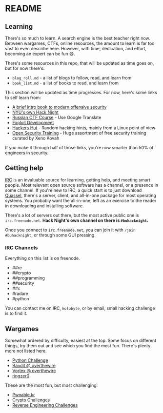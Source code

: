 
# README
## Learning
There's so much to learn. A search engine is the best teacher right now. Between wargames, CTFs, online resources, the amount to learn is far too vast to even describe here. However, with time, dedication, and effort, becoming an expert can be fun :smile:.

There's some resources in this repo, that will be updated as time goes on, but for now there's:

* `blog_roll.md` - a list of blogs to follow, read, and learn from
* `book_list.md` - a list of books to read, and learn from

This section will be updated as time progresses. For now, here's some links to self learn from:

* [A brief intro book to modern offensive security](https://trailofbits.github.io/ctf/index.html)
* [NYU's own Hack Night](https://github.com/isislab/Hack-Night)
* [Russian CTF Course](https://github.com/xairy/mipt-ctf) - Use Google Translate
* [Exploit Development](http://expdev-kiuhnm.rhcloud.com/)
* [Hackers Hut](https://www.win.tue.nl/~aeb/linux/hh/) - Random hacking hints, mainly from a Linux point of view
* [Open Security Training](http://opensecuritytraining.info/Training.html) - Huge assortment of free security training curated by Xeno Kovah

If you make it through half of those links, you're now smarter than 50% of engineers in security.

## Getting help
[IRC](https://en.wikipedia.org/wiki/Internet_Relay_Chat) is an invaluable source for learning, getting help, and meeting smart people. Most relevant open source software has a channel, or a presence in some channel. If you're new to IRC, a quick start is to just download [Quassel](http://www.quassel-irc.org/), there's a server, client, and all-in-one package for most operating systems. You probably want the all-in-one, left as an exercise to the reader in downloading and installing software.

There's a lot of servers out there, but the most active public one is `irc.freenode.net`. **Hack Night's own channel on there is `#buhacknight`.**

Once you connect to `irc.freenode.net`, you can join it with `/join #buhacknight`, or through some GUI pressing.

### IRC Channels
Everything on this list is on freenode.

* ##re
* ##crypto
* ##programming
* ##security
* ##c
* #radare
* #python

You can contact me on IRC, `kolobyte`, or by email, small hacking challenge is to find it.

## Wargames
Somewhat ordered by difficulty, easiest at the top. Some focus on different things, try them out and see which you find the most fun. There's plenty more not listed here.

* [Python Challenge](http://www.pythonchallenge.com/)
* [Bandit @ overthewire](http://overthewire.org/wargames/bandit/bandit0.html)
* [Vortex @ overthewire](http://overthewire.org/wargames/vortex/)
* [ringzer0](http://www.ringzer0team.com/home)

These are the most fun, but most challenging:

* [Pwnable.kr](http://pwnable.kr/?p=main)
* [Crypto Challenges](http://cryptopals.com/)
* [Reverse Engineering Challenges](http://challenges.re/)
